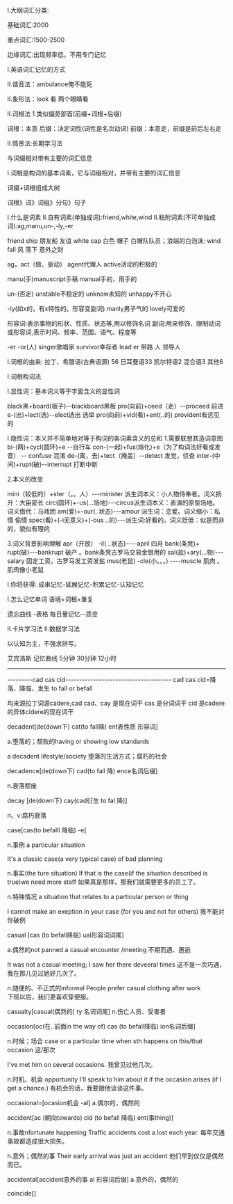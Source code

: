 
I.大纲词汇分类:

基础词汇:2000

重点词汇:1500-2500

边缘词汇:出现频率低，不用专门记忆


I.英语词汇记忆的方式


II.谐音法：ambulance俺不能死 

II.象形法：look 看 两个眼睛看


II.词根法
1.类似偏旁部首(前缀+词根+后缀)

词根：本意
后缀：决定词性(词性是名次动词)
前缀：本意走，前缀是前后左右走

II.情景法:长期学习法

与词缀相对带有主要的词汇信息

I.词根是构词的基本词素，它与词缀相对，并带有主要的词汇信息

词缀+词根组成大树

词根》词》词组》分句》句子


I.什么是词素
II.自有词素(单独成词):friend,white,wind
II.粘附词素(不可单独成词):ag,manu,un-,-ly,-er

friend ship 朋友船 友谊
white cap  白色 帽子  白帽队队员；浪端的白泡沫;
wind fall 风 落下 意外之财


ag，act（做、驱动） agent代理人 active活动的积极的

manu(手)manuscript手稿 manual手的，用手的 

un-(否定) unstable不稳定的 unknow未知的 unhappy不开心

-ly(如x的，有x特性的。形容变副词) manly男子气的 lovely可爱的

形容词:表示事物的形状、性质、状态等,用以修饰名词
副词:用来修饰、限制动词或形容词,表示时间、频率、范围、语气、程度等

-er  -or(人) singer歌唱家 survivor幸存者  lead er 带路 人 领导人



I.词根的由来:
拉丁、希腊语(古典语源) 56
日耳曼语33
凯尔特语2
混合语3
其他6

I.词根构词法

I.显性词：基本词义等于字面含义的显性词

black黑+board(板子)--blackboard黑板
pro(向前)+ceed（走）--proceed 前进
e-(出)+lect(选)--elect选出 选举
pro(向前)+vid(看)+ent(..的) provident有远见的


I.隐性词：本义并不简单地对等于构词的各词素含义的总和
1.需要联想其造词意图
bi-(两)+cycl(圆环)+e  --自行车
con-(一起)+fus(熔化)+e（为了构词法好看或发音） -- confuse 混淆
de-(离，去)+tect（掩盖）--detect 发觉，侦查
inter-(中间)+rupt(破)--interrupt 打断中断


2.本义的改变

mini（较低的）+ster（。。人）---minister 派生词本义：小人物侍奉者。词义扬升：大臣部长
circ(圆环)+-us(...场地)---circus派生词本义：表演的原型场地。 词义借代：马戏团
am(爱)+-our(..状态)---amour 派生词：恋爱。词义缩小：私情 偷情
spec(看)+(-i无意义)+(-ous ..的)---派生词:好看的。词义贬低：似是而非的，貌似有理的


3.词义背景影响理解
apr（开放） -il( ..状态)----april 四月 
bank(条凳)+ rupt(破)---bankrupt 破产 。bank条凳古罗马交易金银用的
sal(盐)+ary(...物)---salary 固定工资。古罗马发工资发盐
mus(老鼠) -cle(小。。。) ----muscle  肌肉 。肌肉像小老鼠



I.你将获得:
成串记忆-延展记忆-积累记忆-认知记忆


I.怎么记忆单词
语境+词根+重复

遗忘曲线  -表格    每日量记忆--质变

II.卡片学习法
II.数据学习法

以认知为主，不强求拼写。


艾宾浩斯 记忆曲线
5分钟 30分钟 12小时

------------------------------------------------------------------------------------


---------cad cas cid--------------------------------------
cad cas cid=降落、降临、发生 to fall or   befall

均来源拉丁词源cadere,cad
cad、cay 是现在词干
cas 是分词词干
cid 是cadere的异体cidere的现在词干


decadent[de(down下)  cat(to fall降)  ent表性质 形容词]

a.堕落的；颓败的having or showing low standards

a decadent lifestyle/society
堕落的生活方式；腐朽的社会

decadence[de(down下) cad(to fall 降) ence名词后缀]

n.衰落颓废


decay [de(down下) cay(cad衍生 to fal 降)]

n、v:腐朽衰落


case[cas(to befalll 降临)  -e]

n.事例 a particular situation

It's a classic case(a very typical case) of bad planning

n.事实(the ture situation)
If that is the case(if the situation described is true)we need more staff
如果真是那样，那我们就需要更多的员工了。


n.特殊情况 a situation that relates to a particular person or thing

I cannot make an exeption in your case (for you and not for others)
我不能对你破例


casual [cas (to befall降临) ual形容词词尾]


a.偶然的not panned
a casual encounter /meeting
不期而遇、邂逅

It was not a casual meeting;
I saw her there deveeral times 
这不是一次巧遇，我在那儿见过她好几次了。

n.随便的、不正式的informal
People prefer casual clothing after work    
下班以后，我们更喜欢穿便服。


casualty[casual(偶然的) ty 名词词尾]
n.伤亡人员、受害者


occasion[oc(在..前面in the way of) cas (to befall降临) ion名词后缀]

n.时候；场合 case or a particular time when sth happens
on this/that occasion 这/那次

I've met him on several occasions.
我曾见过他几次。

n.时机、机会 opportunity
I'll speak to him about it if the occasion arises
(if I get a chance.)
有机会的话，我要跟他谈谈这件事。


occasional=[ocasion机会 -al]
a.偶尔的，偶然的

accident[ac (朝向towards) cid (to befall 降临) ent(事thing)]

n.事故nfortunate happening
Traffic accidents cost a lost each year.
每年交通事故都造成很大损失。

n.意外；偶然的事
Their early arrival was just an accident
他们早到仅仅是偶然而已。


accidental[accident意外的事  al 形容词后缀]
a.意外的，偶然的


coincide[]



















